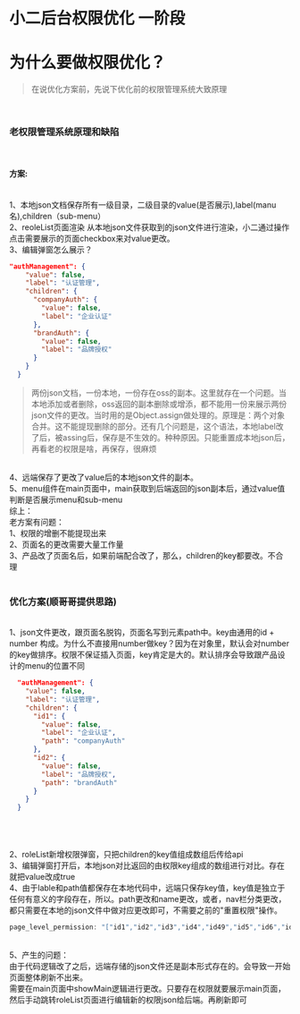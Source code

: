 # 小二后台权限优化 一阶段

<a name="591197c5"></a>
# 为什么要做权限优化？


> 在说优化方案前，先说下优化前的权限管理系统大致原理


<br />

<a name="272d8394"></a>
### 老权限管理系统原理和缺陷

<br />

<a name="8e6e57c5"></a>
#### 方案:

<br />1、本地json文档保存所有一级目录，二级目录的value(是否展示),label(manu名),children（sub-menu）<br />2、reoleList页面渲染 从本地json文件获取到的json文件进行渲染，小二通过操作点击需要展示的页面checkbox来对value更改。<br />3、编辑弹窗怎么展示？<br />

```json
"authManagement": {
    "value": false,
    "label": "认证管理",
    "children": {
      "companyAuth": {
        "value": false,
        "label": "企业认证"
      },
      "brandAuth": {
        "value": false,
        "label": "品牌授权"
      }
    }
  }
```


> 两份json文档，一份本地，一份存在oss的副本。这里就存在一个问题。当本地添加或者删除，oss返回的副本删除或增添，都不能用一份来展示两份json文件的更改。当时用的是Object.assign做处理的。原理是：两个对象合并。这不能提现删除的部分。还有几个问题是，这个语法，本地label改了后，被assing后，保存是不生效的。种种原因。只能重置成本地json后，再看老的权限是啥，再保存，很麻烦


<br />4、远端保存了更改了value后的本地json文件的副本。<br />5、menu组件在main页面中，main获取到后端返回的json副本后，通过value值判断是否展示menu和sub-menu<br />综上：<br />老方案有问题：<br />1、权限的增删不能提现出来<br />2、页面名的更改需要大量工作量<br />3、产品改了页面名后，如果前端配合改了，那么，children的key都要改。不合理<br />
<br />

<a name="3bbd11d5"></a>
### 优化方案(顺哥哥提供思路)

<br />1、json文件更改，跟页面名脱钩，页面名写到元素path中。key由通用的id + number 构成。为什么不直接用number做key？因为在对象里，默认会对number的key做排序。权限不保证插入页面，key肯定是大的。默认排序会导致跟产品设计的menu的位置不同<br />

```json
  "authManagement": {
    "value": false,
    "label": "认证管理",
    "children": {
      "id1": {
        "value": false,
        "label": "企业认证",
        "path": "companyAuth"
      },
      "id2": {
        "value": false,
        "label": "品牌授权",
        "path": "brandAuth"
      }
    }
  }
```

<br />
<br />
<br />2、roleList新增权限弹窗，只把children的key值组成数组后传给api<br />3、编辑弹窗打开后，本地json对比返回的由权限key组成的数组进行对比。存在就把value改成true<br />4、由于lable和path值都保存在本地代码中，远端只保存key值，key值是独立于任何有意义的字段存在，所以。path更改和name更改，或者，nav栏分类更改，都只需要在本地的json文件中做对应更改即可，不需要之前的"重置权限"操作。<br />

```javascript
page_level_permission: "["id1","id2","id3","id4","id49","id5","id6","id7","id8","id10","id11","id12","id13","id14","id15","id16","id17","id18","id19","id20","id21","id22","id23","id24","id25","id26","id27","id28","id29","id30","id31","id32","id33","id34","id35","id36","id37","id38","id39","id40","id41","id42","id43","id44","id45","id46","id47","id48"]"
```

<br />5、产生的问题：<br />由于代码逻辑改了之后，远端存储的json文件还是副本形式存在的。会导致一开始页面整体刷新不出来。<br />需要在main页面中showMain逻辑进行更改。只要存在权限就要展示main页面，然后手动跳转roleList页面进行编辑新的权限json给后端。再刷新即可
